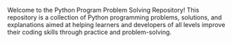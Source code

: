 Welcome to the Python Program Problem Solving Repository! This repository is a collection of Python programming problems, solutions, and explanations aimed at helping learners and developers of all levels improve their coding skills through practice and problem-solving.
